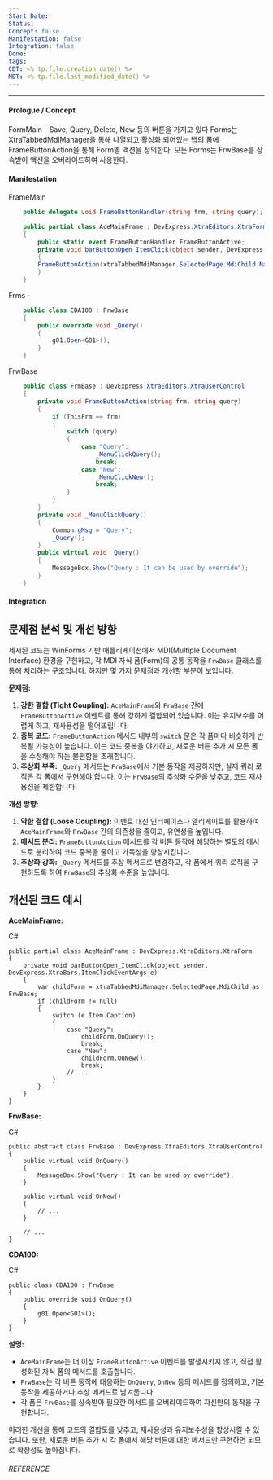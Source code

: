 ```yaml
---
Start Date: 
Status: 
Concept: false
Manifestation: false
Integration: false
Done: 
tags: 
CDT: <% tp.file.creation_date() %>
MDT: <% tp.file.last_modified_date() %>
---
```

---
#### Prologue / Concept
FormMain - Save, Query, Delete, New 등의 버튼을 가지고 있다 
Forms는 XtraTabbedMdiManager을 통해 나열되고 활성화 되어있는 탭의 폼에 FrameButtonAction을 통해 Form별 액션을 정의한다.
모든 Forms는 FrwBase를 상속받아 액션을 오버라이드하여 사용한다. 
#### Manifestation
FrameMain
```C#
    public delegate void FrameButtonHandler(string frm, string query);

    public partial class AceMainFrame : DevExpress.XtraEditors.XtraForm
    {
	    public static event FrameButtonHandler FrameButtonActive;
        private void barButtonOpen_ItemClick(object sender, DevExpress.XtraBars.ItemClickEventArgs e)
        {            
        FrameButtonAction(xtraTabbedMdiManager.SelectedPage.MdiChild.Name, e.Item.Caption);
        }
    }
```

Frms - 
```C#
    public class CDA100 : FrwBase
    {
        public override void _Query()
        {
            g01.Open<G01>();
        }
    }
```

FrwBase
```C#
    public class FrmBase : DevExpress.XtraEditors.XtraUserControl
    {
        private void FrameButtonAction(string frm, string query)
        {
            if (ThisFrm == frm)
            {
                switch (query)
                {
                    case "Query":
                        _MenuClickQuery();
                        break;
                    case "New":
                        _MenuClickNew();
                        break;
                }
            }
        }
        private void _MenuClickQuery()
        {
            Common.gMsg = "Query";
            _Query();
        }
        public virtual void _Query()
        {
            MessageBox.Show("Query : It can be used by override");
        }
    }
```
#### Integration
## 문제점 분석 및 개선 방향

제시된 코드는 WinForms 기반 애플리케이션에서 MDI(Multiple Document Interface) 환경을 구현하고, 각 MDI 자식 폼(Form)의 공통 동작을 `FrwBase` 클래스를 통해 처리하는 구조입니다. 하지만 몇 가지 문제점과 개선할 부분이 보입니다.

**문제점:**

1. **강한 결합 (Tight Coupling):** `AceMainFrame`와 `FrwBase` 간에 `FrameButtonActive` 이벤트를 통해 강하게 결합되어 있습니다. 이는 유지보수를 어렵게 하고, 재사용성을 떨어뜨립니다.
2. **중복 코드:** `FrameButtonAction` 메서드 내부의 `switch` 문은 각 폼마다 비슷하게 반복될 가능성이 높습니다. 이는 코드 중복을 야기하고, 새로운 버튼 추가 시 모든 폼을 수정해야 하는 불편함을 초래합니다.
3. **추상화 부족:** `_Query` 메서드는 `FrwBase`에서 기본 동작을 제공하지만, 실제 쿼리 로직은 각 폼에서 구현해야 합니다. 이는 `FrwBase`의 추상화 수준을 낮추고, 코드 재사용성을 제한합니다.

**개선 방향:**

1. **약한 결합 (Loose Coupling):** 이벤트 대신 인터페이스나 델리게이트를 활용하여 `AceMainFrame`와 `FrwBase` 간의 의존성을 줄이고, 유연성을 높입니다.
2. **메서드 분리:** `FrameButtonAction` 메서드를 각 버튼 동작에 해당하는 별도의 메서드로 분리하여 코드 중복을 줄이고 가독성을 향상시킵니다.
3. **추상화 강화:** `_Query` 메서드를 추상 메서드로 변경하고, 각 폼에서 쿼리 로직을 구현하도록 하여 `FrwBase`의 추상화 수준을 높입니다.

## 개선된 코드 예시

**AceMainFrame:**

C#

```
public partial class AceMainFrame : DevExpress.XtraEditors.XtraForm
{
    private void barButtonOpen_ItemClick(object sender, DevExpress.XtraBars.ItemClickEventArgs e)
    {
        var childForm = xtraTabbedMdiManager.SelectedPage.MdiChild as FrwBase;
        if (childForm != null)
        {
            switch (e.Item.Caption)
            {
                case "Query":
                    childForm.OnQuery();
                    break;
                case "New":
                    childForm.OnNew();
                    break;
                // ...
            }
        }
    }
}
```

**FrwBase:**

C#

```
public abstract class FrwBase : DevExpress.XtraEditors.XtraUserControl
{
    public virtual void OnQuery()
    {
        MessageBox.Show("Query : It can be used by override");
    }

    public virtual void OnNew()
    {
        // ...
    }

    // ...
}
```

**CDA100:**

C#

```
public class CDA100 : FrwBase
{
    public override void OnQuery()
    {
        g01.Open<G01>();
    }
}
```

**설명:**

- `AceMainFrame`는 더 이상 `FrameButtonActive` 이벤트를 발생시키지 않고, 직접 활성화된 자식 폼의 메서드를 호출합니다.
- `FrwBase`는 각 버튼 동작에 대응하는 `OnQuery`, `OnNew` 등의 메서드를 정의하고, 기본 동작을 제공하거나 추상 메서드로 남겨둡니다.
- 각 폼은 `FrwBase`를 상속받아 필요한 메서드를 오버라이드하여 자신만의 동작을 구현합니다.

이러한 개선을 통해 코드의 결합도를 낮추고, 재사용성과 유지보수성을 향상시킬 수 있습니다. 또한, 새로운 버튼 추가 시 각 폼에서 해당 버튼에 대한 메서드만 구현하면 되므로 확장성도 높아집니다.
###### REFERENCE

